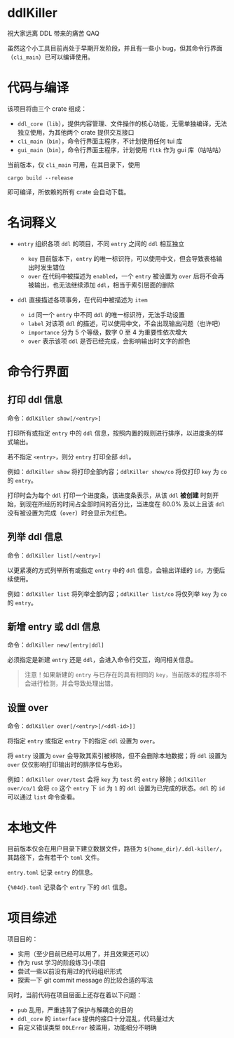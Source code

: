 # ddlKiller

祝大家远离 DDL 带来的痛苦 QAQ

虽然这个小工具目前尚处于早期开发阶段，并且有一些小 bug，但其命令行界面（`cli_main`）已可以编译使用。

# 代码与编译

该项目将由三个 crate 组成：

- `ddl_core`（`lib`），提供内容管理、文件操作的核心功能，无需单独编译，无法独立使用，为其他两个 crate 提供交互接口
- `cli_main`（`bin`），命令行界面主程序，不计划使用任何 tui 库
- `gui_main`（`bin`），命令行界面主程序，计划使用 `fltk` 作为 gui 库（咕咕咕）

当前版本，仅 `cli_main` 可用，在其目录下，使用

```shell
cargo build --release
```

即可编译，所依赖的所有 crate 会自动下载。

# 名词释义

- `entry` 组织各项 `ddl` 的项目，不同 `entry` 之间的 `ddl` 相互独立
  - `key` 目前版本下，`entry` 的唯一标识符，可以使用中文，但会导致表格输出时发生错位
  - `over` 在代码中被描述为 `enabled`，一个 `entry` 被设置为 `over` 后将不会再被输出，也无法继续添加 `ddl`，相当于索引层面的删除

- `ddl` 直接描述各项事务，在代码中被描述为 `item`
  - `id` 同一个 `entry` 中不同 `ddl` 的唯一标识符，无法手动设置
  - `label` 对该项 `ddl` 的描述，可以使用中文，不会出现输出问题（也许吧）
  - `importance` 分为 5 个等级，数字 0 至 4 为重要性依次增大
  - `over` 表示该项 `ddl` 是否已经完成，会影响输出时文字的颜色

# 命令行界面

## 打印 ddl 信息

命令：`ddlKiller show[/<entry>]`

打印所有或指定 `entry` 中的 `ddl` 信息，按照内置的规则进行排序，以进度条的样式输出。

若不指定 `<entry>`，则分 `entry` 打印全部 `ddl`。

例如：`ddlKiller show` 将打印全部内容；`ddlKiller show/co` 将仅打印 `key` 为 `co` 的 `entry`。

打印时会为每个 `ddl` 打印一个进度条，该进度条表示，从该 `ddl` **被创建** 时刻开始，到现在所经历的时间占全部时间的百分比，当进度在 $80.0\%$ 及以上且该 `ddl` 没有被设置为完成（`over`）时会显示为红色。

## 列举 ddl 信息

命令：`ddlKiller list[/<entry>]`

以更紧凑的方式列举所有或指定 `entry` 中的 `ddl` 信息，会输出详细的 `id`，方便后续使用。

例如：`ddlKiller list` 将列举全部内容；`ddlKiller list/co` 将仅列举 `key` 为 `co` 的 `entry`。

## 新增 entry 或 ddl 信息

命令：`ddlKiller new/[entry|ddl]`

必须指定是新建 `entry` 还是 `ddl`，会进入命令行交互，询问相关信息。

> 注意！如果新建的 `entry` 与已存在的具有相同的 `key`，当前版本的程序将不会进行检测，并会导致处理出错。

## 设置 over

命令：`ddlKiller over[/<entry>[/<ddl-id>]]`

将指定 `entry` 或指定 `entry` 下的指定 `ddl` 设置为 `over`。

将 `entry` 设置为 `over` 会导致其索引被移除，但不会删除本地数据；将 `ddl` 设置为 `over` 仅仅影响打印输出时的排序位与色彩。

例如：`ddlKiller over/test` 会将 `key` 为 `test` 的 `entry` 移除；`ddlKiller over/co/1` 会将 `co` 这个 `entry` 下 `id` 为 `1` 的 `ddl` 设置为已完成的状态。`ddl` 的 `id` 可以通过 `list` 命令查看。

# 本地文件

目前版本仅会在用户目录下建立数据文件，路径为 `${home_dir}/.ddl-killer/`，其路径下，会有若干个 `toml` 文件。

`entry.toml` 记录 `entry` 的信息。

`{%04d}.toml` 记录各个 `entry` 下的 `ddl` 信息。

# 项目综述

项目目的：

- 实用（至少目前已经可以用了，并且效果还可以）
- 作为 rust 学习的阶段练习小项目
- 尝试一些以前没有用过的代码组织形式
- 探索一下 git commit message 的比较合适的写法

同时，当前代码在项目层面上还存在着以下问题：

- `pub` 乱用，严重违背了保护与解耦合的目的
- `ddl_core` 的 `interface` 提供的接口十分混乱，代码量过大
- 自定义错误类型 `DDLError` 被滥用，功能细分不明确
